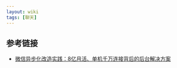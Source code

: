 ```yaml
---
layout: wiki
tags: [聊天]
---
```


## 参考链接

* [微信异步化改造实践：8亿月活、单机千万连接背后的后台解决方案](http://www.52im.net/thread-624-1-1.html)
